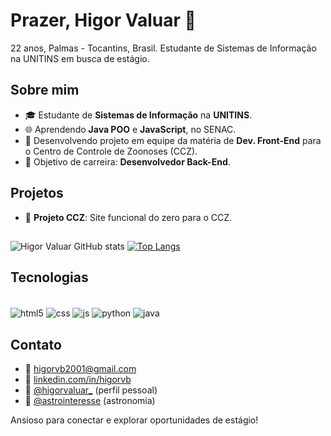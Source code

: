 # Prazer, Higor Valuar 🤝

22 anos, Palmas - Tocantins, Brasil. Estudante de Sistemas de Informação na UNITINS em busca de estágio.

## Sobre mim

- 🎓 Estudante de **Sistemas de Informação** na **UNITINS**.
- 🌐 Aprendendo **Java POO** e **JavaScript**, no SENAC.
- 💼 Desenvolvendo projeto em equipe da matéria de **Dev. Front-End** para o Centro de Controle de Zoonoses (CCZ).
- 🎯 Objetivo de carreira: **Desenvolvedor Back-End**.

## Projetos

- 📁 **Projeto CCZ**: Site funcional do zero para o CCZ.

##
![Higor Valuar GitHub stats](https://github-readme-stats.vercel.app/api?username=higorvaluar&show_icons=true&theme=white&bg_color=030527&locale=pt-br&title_color=fff&text_color=F5FF8E&hide_border=true&border_radius=15&ring_color=F00000)
[![Top Langs](https://github-readme-stats.vercel.app/api/top-langs/?username=higorvaluar&bg_color=030527&locale=pt-br&title_color=fff&text_color=F5FF8E&hide_border=true&border_radius=15)](https://github.com/higorvaluar/github-readme-stats)

## Tecnologias
<div style = "display: inline_block"></br>
    <img align = "center" alt = "html5" src = "https://img.shields.io/badge/HTML-239120?style=for-the-badge&logo=html5&logoColor=white">
    <img align = "center" alt = "css" src = "https://img.shields.io/badge/CSS-239120?&style=for-the-badge&logo=css3&logoColor=white">
    <img align = "center" alt = "js" src = "https://img.shields.io/badge/JavaScript-F7DF1E?style=for-the-badge&logo=javascript&logoColor=black">
    <img align = "center" alt = "python" src = "https://img.shields.io/badge/Python-3776AB?style=for-the-badge&logo=python&logoColor=white">
    <img align = "center" alt = "java" src = "https://img.shields.io/badge/Java-ED8B00?style=for-the-badge&logo=openjdk&logoColor=white">
</div>

## Contato

- 📧 [higorvb2001@gmail.com](mailto:higorvb2001@gmail.com)
- 💼 [linkedin.com/in/higorvb](https://www.linkedin.com/in/higorvb/)
- 📸 [@higorvaluar_](https://www.instagram.com/higorvaluar_) (perfil pessoal)
- 🌌 [@astrointeresse](https://www.instagram.com/astrointeresse/) (astronomia)

Ansioso para conectar e explorar oportunidades de estágio!
